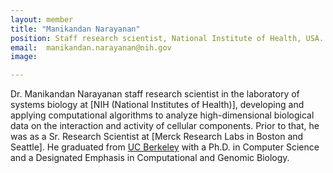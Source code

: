```yaml
---
layout: member
title: "Manikandan Narayanan"
position: Staff research scientist, National Institute of Health, USA.
email:  manikandan.narayanan@nih.gov
image: 

---
```

Dr. Manikandan Narayanan staff research scientist in the laboratory of systems biology at [NIH (National Institutes of Health)], developing and applying computational algorithms to analyze high-dimensional biological data on the interaction and activity of cellular components. Prior to that, he was as a Sr. Research Scientist at [Merck Research Labs in Boston and Seattle]. He graduated from [UC Berkeley] with a Ph.D. in Computer Science and a Designated Emphasis in Computational and Genomic Biology.

[National Institutes of Health)]: https://www.nih.gov/
[Merck Research Labs]: http://www.merck.com/research/mrl-labs.html
[UC Berkeley]: http://www.berkeley.edu/

